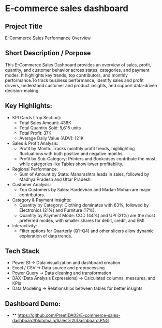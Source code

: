 # E-commerce sales dashboard

## Project Title
E-Commerce Sales Performance Overview

## Short Description / Porpose
This E-Commerce Sales Dashboard provides an overview of sales, profit, quantity, and customer behavior across states, categories, and payment modes. It highlights key trends, top contributors, and monthly performance.To track business performance, identify sales and profit drivers, understand customer and product insights, and support data-driven decision-making.

## Key Highlights:
- KPI Cards (Top Section):
    - Total Sales Amount: 438K
    - Total Quantity Sold: 5,615 units
    - Total Profit: 37K
    - Average Daily Value (ADV): 121K
- Sales & Profit Analysis:
    - Profit by Month: Tracks monthly profit trends, highlighting fluctuations with both positive and negative months.
    - Profit by Sub-Category: Printers and Bookcases contribute the most, while categories like Tables show lower profitability.
- Regional Performance:
    - Sum of Amount by State: Maharashtra leads in sales, followed by Madhya Pradesh and Uttar Pradesh.
- Customer Analysis:
    - Top Customers by Sales: Hardeviran and Madan Mohan are major contributors.
- Category & Payment Insights:
    - Quantity by Category: Clothing dominates with 63%, followed by Electronics (21%) and Furniture (17%).
    - Quantity by Payment Mode: COD (44%) and UPI (21%) are the most preferred modes, with smaller shares for debit, credit, and EMI.
- Interactivity:
    - Filter options for Quarterly (Q1–Q4) and other slicers allow dynamic exploration of data trends.

## Tech Stack
- Power BI → Data visualization and dashboard creation
- Excel / CSV → Data source and preprocessing
- Power Query → Data cleaning and transformation
- DAX (Data Analysis Expressions) → Calculated columns, measures, and KPIs
- Data Modeling → Relationships between tables for better insights

## Dashboard Demo:
- ** https://github.com/PreetiDA03/E-commerce-sales-dashboard/blob/main/Sales%20Dashboard.PNG
